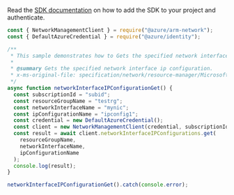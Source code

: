 Read the [SDK documentation](https://github.com/Azure/azure-sdk-for-js/blob/%40azure%2Farm-network_27.0.0/sdk/network/arm-network/README.md) on how to add the SDK to your project and authenticate.

```javascript
const { NetworkManagementClient } = require("@azure/arm-network");
const { DefaultAzureCredential } = require("@azure/identity");

/**
 * This sample demonstrates how to Gets the specified network interface ip configuration.
 *
 * @summary Gets the specified network interface ip configuration.
 * x-ms-original-file: specification/network/resource-manager/Microsoft.Network/stable/2021-05-01/examples/NetworkInterfaceIPConfigurationGet.json
 */
async function networkInterfaceIPConfigurationGet() {
  const subscriptionId = "subid";
  const resourceGroupName = "testrg";
  const networkInterfaceName = "mynic";
  const ipConfigurationName = "ipconfig1";
  const credential = new DefaultAzureCredential();
  const client = new NetworkManagementClient(credential, subscriptionId);
  const result = await client.networkInterfaceIPConfigurations.get(
    resourceGroupName,
    networkInterfaceName,
    ipConfigurationName
  );
  console.log(result);
}

networkInterfaceIPConfigurationGet().catch(console.error);
```

